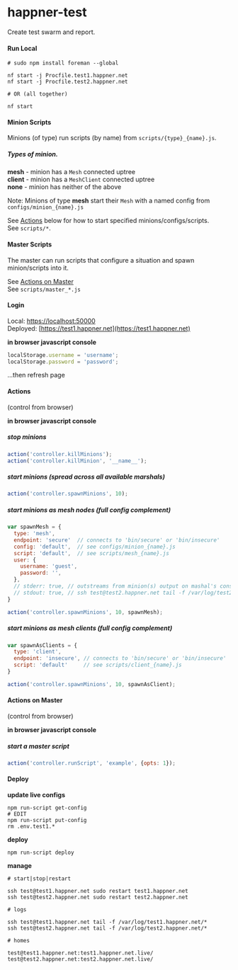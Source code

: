 # happner-test

Create test swarm and report.

#### Run Local

```
# sudo npm install foreman --global

nf start -j Procfile.test1.happner.net
nf start -j Procfile.test2.happner.net

# OR (all together)

nf start
```

#### Minion Scripts

Minions (of type) run scripts (by name) from `scripts/{type}_{name}.js`.

##### Types of minion.

__mesh__ - minion has a `Mesh` connected uptree<br/>
__client__ - minion has a `MeshClient` connected uptree<br/>
__none__ - minion has neither of the above<br/>

Note: Minions of type __mesh__ start their `Mesh` with a named config from `configs/minion_{name}.js`

See [Actions](#actions) below for how to start specified minions/configs/scripts.<br>
See `scripts/*`.


#### Master Scripts

The master can run scripts that configure a situation and spawn minion/scripts into it.

See [Actions on Master](#actions-on-master)<br/>
See `scripts/master_*.js`


#### Login

Local: [https://localhost:50000](http://localhost:50000)<br/>
Deployed: [https://test1.happner.net](https://test1.happner.net)<br/>

__in browser javascript console__

```javascript
localStorage.username = 'username';
localStorage.password = 'password';
```

...then refresh page

#### Actions

(control from browser)

__in browser javascript console__

##### stop minions

```javascript
action('controller.killMinions');
action('controller.killMinion', '__name__');
```


##### start minions (spread across all available marshals)

```javascript
action('controller.spawnMinions', 10);
```

##### start minions as mesh nodes (full config complement)

```javascript
var spawnMesh = {
  type: 'mesh',
  endpoint: 'secure'  // connects to 'bin/secure' or 'bin/insecure'
  config: 'default',  // see configs/minion_{name}.js
  script: 'default',  // see scripts/mesh_{name}.js
  user: {
    username: 'guest',
    password: '',
  },
  // stderr: true, // outstreams from minion(s) output on mashal's console/log
  // stdout: true, // ssh test@test2.happner.net tail -f /var/log/test2.happner.net/marshal-1.log
}

action('controller.spawnMinions', 10, spawnMesh);
```

##### start minions as mesh clients (full config complement)

```javascript
var spawnAsClients = {
  type: 'client',
  endpoint: 'insecure', // connects to 'bin/secure' or 'bin/insecure'
  script: 'default'     // see scripts/client_{name}.js
}

action('controller.spawnMinions', 10, spawnAsClient);
```

#### Actions on Master

(control from browser)

__in browser javascript console__

##### start a master script

```javascript
action('controller.runScript', 'example', {opts: 1});
```


#### Deploy

__update live configs__
```
npm run-script get-config
# EDIT
npm run-script put-config
rm .env.test1.*
```

__deploy__
```
npm run-script deploy
```


__manage__
```
# start|stop|restart

ssh test@test1.happner.net sudo restart test1.happner.net
ssh test@test2.happner.net sudo restart test2.happner.net

# logs

ssh test@test1.happner.net tail -f /var/log/test1.happner.net/*
ssh test@test2.happner.net tail -f /var/log/test2.happner.net/*

# homes

test@test1.happner.net:test1.happner.net.live/
test@test2.happner.net:test2.happner.net.live/

```
